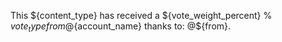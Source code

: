 This ${content_type} has received a ${vote_weight_percent} % ${vote_type} from @${account_name} thanks to: @${from}.
